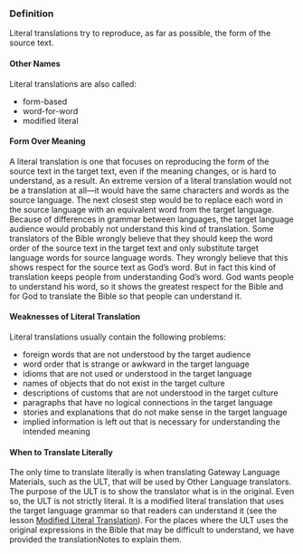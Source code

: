 
### Definition

Literal translations try to reproduce, as far as possible, the form of the source text.

#### Other Names

Literal translations are also called:

* form-based
* word-for-word
* modified literal

#### Form Over Meaning

A literal translation is one that focuses on reproducing the form of the source text in the target text, even if the meaning changes, or is hard to understand, as a result. An extreme version of a literal translation would not be a translation at all—it would have the same characters and words as the source language. The next closest step would be to replace each word in the source language with an equivalent word from the target language. Because of differences in grammar between languages, the target language audience would probably not understand this kind of translation. Some translators of the Bible wrongly believe that they should keep the word order of the source text in the target text and only substitute target language words for source language words. They wrongly believe that this shows respect for the source text as God’s word. But in fact this kind of translation keeps people from understanding God’s word. God wants people to understand his word, so it shows the greatest respect for the Bible and for God to translate the Bible so that people can understand it.

#### Weaknesses of Literal Translation

Literal translations usually contain the following problems:

* foreign words that are not understood by the target audience
* word order that is strange or awkward in the target language
* idioms that are not used or understood in the target language
* names of objects that do not exist in the target culture
* descriptions of customs that are not understood in the target culture
* paragraphs that have no logical connections in the target language
* stories and explanations that do not make sense in the target language
* implied information is left out that is necessary for understanding the intended meaning

#### When to Translate Literally

The only time to translate literally is when translating Gateway Language Materials, such as the ULT, that will be used by Other Language translators. The purpose of the ULT is to show the translator what is in the original. Even so, the ULT is not strictly literal. It is a modified literal translation that uses the target language grammar so that readers can understand it (see the lesson [Modified Literal Translation](../translate-modifyliteral/01.md)). For the places where the ULT uses the original expressions in the Bible that may be difficult to understand, we have provided the translationNotes to explain them.